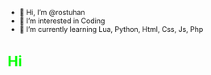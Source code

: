 - 👋 Hi, I’m @rostuhan
- 👀 I’m interested in Coding
- 🌱 I’m currently learning Lua, Python, Html, Css, Js, Php

<h1 style="color: #00ff00">Hi</h1>
<!---
rostuhan/rostuhan is a ✨ special ✨ repository because its `README.md` (this file) appears on your GitHub profile.
You can click the Preview link to take a look at your changes.
--->
